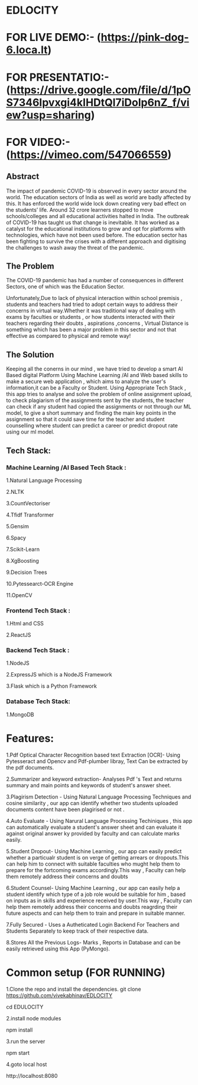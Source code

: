 # EDLOCITY
# FOR LIVE DEMO:- (https://pink-dog-6.loca.lt)
# FOR PRESENTATIO:- (https://drive.google.com/file/d/1pOS7346Ipvxgi4kIHDtQl7iDolp6nZ_f/view?usp=sharing)
# FOR VIDEO:- (https://vimeo.com/547066559)
## Abstract
The impact of pandemic COVID-19 is observed in every sector around the world. The education sectors of India as well as world are badly affected by this. It has enforced the world wide lock down creating very bad effect on the students’ life. Around 32 crore learners stopped to move schools/colleges and all educational activities halted in India. The outbreak of COVID-19 has taught us that change is inevitable. It has worked as a catalyst for the educational institutions to grow and opt for platforms with technologies, which have not been used before. The education sector has been fighting to survive the crises with a different approach and digitising the challenges to wash away the threat of the pandemic.

## The Problem
The COVID-19 pandemic has had a number of consequences in different Sectors, one of which was the Education Sector.

Unfortunately,Due to lack of physical interaction within school premisis , students and teachers had tried to adopt certain ways to address their concerns in virtual way.Whether it was traditional way of dealing with exams by faculties or students , or how students interacted with their teachers regarding their doubts , aspirations ,concerns , Virtual Distance is something which has been a major problem in this sector and not that effective as compared to physical and remote way!

## The Solution
Keeping all the conerns in our mind , we have tried to develop a smart AI Based digital Platform Using Machine Learning /AI and Web based skills to make a secure web application , which aims to analyze the user's information,it can be a Faculty or Student. Using Appropriate Tech Stack , this app tries to analyse and solve the problem of online assignment upload, to check plagiarism of the assignments sent by the students, the teacher can check if any student had copied the assignments or not through our ML model, to give a short summary and finding the main key points in the assignment so that it could save time for the teacher and student counselling where student can predict a career or predict dropout rate using our ml model.

## Tech Stack:
### Machine Learning /AI Based Tech Stack :
1.Natural Language Processing

2.NLTK

3.CountVectoriser

4.Tfidf Transformer

5.Gensim

6.Spacy

7.Scikit-Learn

8.XgBoosting

9.Decision Trees

10.Pytessearct-OCR Engine

11.OpenCV

### Frontend Tech Stack :

1.Html and CSS

2.ReactJS

### Backend Tech Stack :

1.NodeJS

2.ExpressJS which is a NodeJS Framework

3.Flask which is a Python Framework

### Database Tech Stack:

1.MongoDB

# Features:

1.Pdf Optical Character Recognition based text Extraction [OCR]- Using Pytesseract and Opencv and Pdf-plumber libray, Text Can be extracted by the pdf documents.

2.Summarizer and keyword extraction- Analyses Pdf 's Text and returns summary and main points and keywords of student's answer sheet.

3.Plagirism Detection - Using Natural Language Processing Techniques and cosine similarity , our app can identify whether two students uploaded documents content have been 
plagirised or not .

4.Auto Evaluate - Using Narural Language Processing Techiniques , this app can automatically evaluate a student's answer sheet and can evaluate it against original answer ky provided by faculty and can calculate marks easily.

5.Student Dropout- Using Machine Learning , our app can easily predict whether a particualr student is on verge of getting arrears or dropouts.This can help him to connect with suitable faculties who mught help them to prepare for the fortcoming exams accordingly.This way , Faculty can help them remotely address their concerns and doubts

6.Student Counsel- Using Machine Learning , our app can easily help a student identify which type of a job role would be suitable for him , based on inputs as in skills and experience received by user.This way , Faculty can help them remotely address their concerns and doubts reagrding their future aspects and can help them to train and prepare in suitable manner.

7.Fully Secured - Uses a Autheticated Login Backend For Teachers and Students Separately to keep track of their respective data.

8.Stores All the Previous Logs- Marks , Reports in Database and can be easily retrieved using this App (PyMongo).

# Common setup (FOR RUNNING)

1.Clone the repo and install the dependencies.
git clone https://github.com/vivekabhinav/EDLOCITY

cd EDULOCITY

2.install node modules

npm install

3.run the server

npm start

4.goto local host

http://localhost:8080

